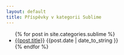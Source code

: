 ```yaml
---
layout: default
title: Příspěvky v kategorii Sublime
---
```


<ul id="archive">
{% for post in site.categories.sublime %}
<li><a href="{{ post.url }}">{{post.title}}</a> <abbr>{{post.date | date_to_string }}</abbr></li>
{% endfor %}
</ul>